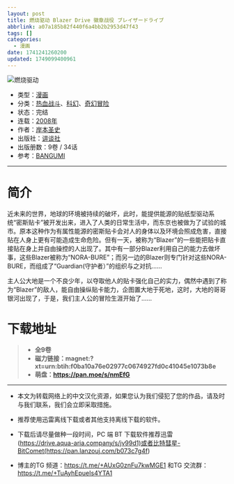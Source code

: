 ```yaml
---
layout: post
title: 燃烧驱动 Blazer Drive 徽章战役 ブレイザードライブ
abbrlink: a07a185b82f440f6a4bb2b2953d47f43
tags: []
categories:
  - 漫画
date: 1741241260200
updated: 1749099400961
---
```


![燃烧驱动](https://ipfs.io/ipfs/QmQPd1n5WG5s4UvRFYduaaA6zXCxGfBCBYWNCF56PHBEBp?filename=%E7%87%83%E7%83%A7%E9%A9%B1%E5%8A%A8.jpg)

- 类型：[漫画](/index.php/category/漫画)
- 分类：[热血战斗](/index.php/category/热血战斗)、[科幻](/index.php/category/科幻)、[奇幻冒险](/index.php/category/奇幻冒险)
- 状态：完结
- 连载：[2008年](/index.php/category/2008年)
- 作者：[岸本圣史](/index.php/category/岸本圣史)
- 出版社：[讲谈社](/index.php/category/讲谈社)
- 出版册数：9卷 / 34话
- 参考：[BANGUMI](https://bangumi.tv/subject/75382)

***

# 简介

近未来的世界，地球的环境被持续的破坏，此时，能提供能源的贴纸型驱动系统“密斯贴卡”被开发出来，进入了人类的日常生活中，而东京也被做为了试验的城市。原本这种作为有属性能源的密斯贴卡会对人的身体以及环境会照成危害，直接贴在人身上更有可能造成生命危险。但有一天，被称为“Blazer”的一些能把贴卡直接贴在身上并自由操控的人出现了。其中有一部分Blazer利用自己的能力去做坏事，这些Blazer被称为“NORA-BURE”；而另一边的Blazer则专门针对这些NORA-BURE，而组成了“Guardian(守护者）”的组织与之对抗……

主人公大地是一个不良少年，以夺取他人的贴卡强化自己的实力，偶然中遇到了称为“Blazer”的敌人，能自由操纵贴卡能力，企图置大地于死地，这时，大地的哥哥银河出现了，于是，我们主人公的冒险生涯开始了……

# 下载地址

> - **全9卷**
> - **磁力链接：magnet:?xt=urn:btih:f0ba10a76e02977c0674927fd0c41045e1073b8e**
> - **萌盘：<https://pan.moe/s/nmEfG>**

***

- 本文为转载网络上的中文汉化资源，如果您认为我们侵犯了您的作品，请及时与我们联系，我们会立即采取措施。

- 推荐使用迅雷离线下载或者其他支持离线下载的软件。

- 下载后请尽量做种一段时间，PC 端 BT 下载软件推荐迅雷(<https://drive.aqua-aria.company/s/jv99d1)或者比特彗星-BitComet(https://pan.lanzouj.com/b073c7g4f>)

- 博主的TG 频道：<https://t.me/+AUxG0znFu7kwMGE1> 和TG 交流群：<https://t.me/+TuAyhEpueIs4YTA1>
